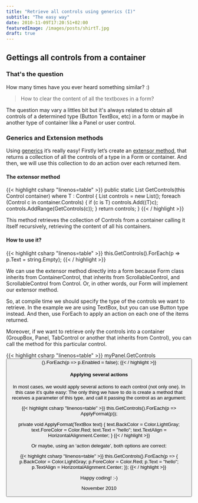 ```yaml
---
title: "Retrieve all controls using generics (I)"
subtitle: "The easy way"
date: 2010-11-09T17:20:51+02:00
featuredImage: /images/posts/shirtT.jpg
draft: true
---
```


## Gettings all controls from a container

### That's the question

How many times have you ever heard something similar? :)

> How to clear the content of all the textboxes in a form?

The question may vary a littles bit but it's always related to obtain all controls of a determined type (Button TextBox, etc) in a form or maybe in another type of container like a Panel or user control.

### Generics and Extension methods

Using [generics](https://docs.microsoft.com/en-us/dotnet/csharp/programming-guide/generics/) it’s really easy! Firstly let’s create an [extensor method](https://docs.microsoft.com/en-us/dotnet/csharp/programming-guide/classes-and-structs/extension-methods), that returns a collection of all the controls of a type in a Form or container. And then, we will use this collection to do an action over each returned item.

#### The extensor method

{{< highlight csharp "linenos=table" >}}
public static List<T> GetControls<T>(this Control container) where T : Control
{
    List<T> controls = new List<T>();
    foreach (Control c in container.Controls)
    {
        if (c is T)
            controls.Add((T)c);
        controls.AddRange(GetControls<T>(c));
    }
    return controls;
}
{{< / highlight >}}

This method retrieves the collection of Controls from a container calling it itself recursively, retrieving the content of all his containers.

#### How to use it?

{{< highlight csharp "linenos=table" >}}
this.GetControls<TextBox>().ForEach(p => p.Text = string.Empty);
{{< / highlight >}}

We can  use the extensor method directly into a form because Form class inherits from ContainerControl, that inherits from ScrollableControl, and ScrollableControl from Control. Or, in other words, our Form will implement our extensor method. 

So, at compile time we should specify the type of the controls we want to retrieve. In the example we are using TextBox, but you can use Button type instead. And then, use ForEach to apply an action on each one of the items returned.

Moreover, if we want to retrieve only the controls into a container (GroupBox, Panel, TabControl or another that inherits from Control), you can call the method for this particular control.

{{< highlight csharp "linenos=table" >}}
myPanel.GetControls<Button>().ForEach(p => p.Enabled = false);
{{< / highlight >}}

#### Applying several actions

In most cases, we would apply several actions to each control (not only one). In this case it’s quite easy: The only thing we have to do is create a method that receives a parameter of this type, and call it passing the control as an argument:

{{< highlight csharp "linenos=table" >}}
this.GetControls<TextBox>().ForEach(p => ApplyFormat(p));

private void ApplyFormat(TextBox text)
{
    text.BackColor = Color.LightGray;
    text.ForeColor = Color.Red;
    text.Text = "hello";
    text.TextAlign = HorizontalAlignment.Center;
}
{{< / highlight >}}

Or maybe, using an ‘action delegate’, both options are correct:

{{< highlight csharp "linenos=table" >}}
this.GetControls<TextBox>().ForEach(p => 
{ 
    p.BackColor = Color.LightGray; 
    p.ForeColor = Color.Red; 
    p.Text = "hello"; 
    p.TextAlign = HorizontalAlignment.Center; 
});
{{< / highlight >}}

Happy coding! :-)

November 2010